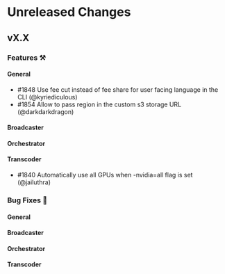# Unreleased Changes

## vX.X

### Features ⚒

#### General

- \#1848 Use fee cut instead of fee share for user facing language in the CLI (@kyriediculous)
- \#1854 Allow to pass region in the custom s3 storage URL (@darkdarkdragon)

#### Broadcaster

#### Orchestrator

#### Transcoder

- \#1840 Automatically use all GPUs when -nvidia=all flag is set (@jailuthra)

### Bug Fixes 🐞

#### General

#### Broadcaster

#### Orchestrator

#### Transcoder

